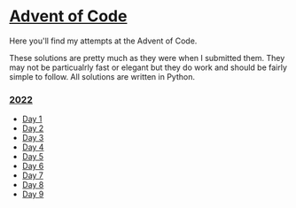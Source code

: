 # [Advent of Code](https://adventofcode.com/)
Here you'll find my attempts at the Advent of Code. 

These solutions are pretty much as they were when I submitted them. They may not be particualrly fast or elegant but they do work and should be fairly simple to follow. All solutions are written in Python.

### [2022](2022)

- [Day 1](2022/Day_1) 
- [Day 2](2022/Day_2) 
- [Day 3](2022/Day_3)
- [Day 4](2022/Day_4) 
- [Day 5](2022/Day_5) 
- [Day 6](2022/Day_6)
- [Day 7](2022/Day_7)
- [Day 8](2022/Day_8)
- [Day 9](2022/Day_9)

<!--     - [Day 10](2022/Day_10) - [Day 11](2022/Day_11) - [Day 12](2022/Day_12) - [Day 13](2022/Day_13) - [Day 14](2022/Day_14) - [Day 15](2022/Day_15) - [Day 16](2022/Day_16) - [Day 17](2022/Day_17) - [Day 18](2022/Day_18) - [Day 19](2022/Day_19) - [Day 20](2022/Day_20) - [Day 21](2022/Day_21) - [Day 22](2022/Day_22) - [Day 23](2022/Day_23) - [Day 24](2022/Day_24) - [Day 25](2022/Day_25) -->
